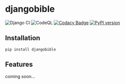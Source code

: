 # djangobible

![Django CI](https://github.com/avendesora/django-bible/workflows/Django%20CI/badge.svg)
![CodeQL](https://github.com/avendesora/django-bible/workflows/CodeQL/badge.svg)
[![Codacy Badge](https://api.codacy.com/project/badge/Grade/ca34603bdaf8446ba288430b69092093)](https://app.codacy.com/gh/avendesora/django-bible?utm_source=github.com&utm_medium=referral&utm_content=avendesora/django-bible&utm_campaign=Badge_Grade_Settings)
[![PyPI version](https://badge.fury.io/py/djangobible.svg)](https://badge.fury.io/py/djangobible)

## Installation

```shell script
pip install djangobible
```

## Features

coming soon...